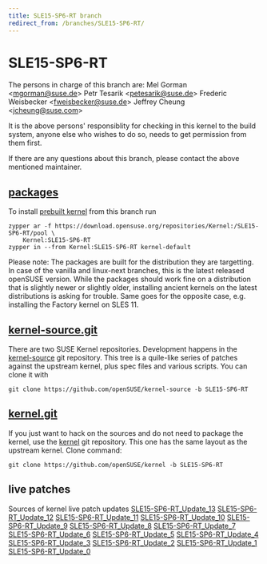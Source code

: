```yaml
---
title: SLE15-SP6-RT branch
redirect_from: /branches/SLE15-SP6-RT/
---
```

# SLE15-SP6-RT
The persons in charge of this branch are:
Mel Gorman <[mgorman@suse.de](mailto:mgorman@suse.de?subject=SLE15-SP6-RT%20branch)>
Petr Tesarik <[petesarik@suse.de](mailto:petesarik@suse.de?subject=SLE15-SP6-RT%20branch)>
Frederic Weisbecker <[fweisbecker@suse.de](mailto:fweisbecker@suse.de?subject=SLE15-SP6-RT%20branch)>
Jeffrey Cheung <[jcheung@suse.com](mailto:jcheung@suse.com?subject=SLE15-SP6-RT%20branch)>

It is the above persons' responsiblity for checking in this kernel to
the build system, anyone else who wishes to do so, needs to get
permission from them first.

If there are any questions about this branch, please contact the above
mentioned maintainer.


## [packages](https://download.opensuse.org/repositories/Kernel:/SLE15-SP6-RT)
To install
[prebuilt kernel](https://download.opensuse.org/repositories/Kernel:/SLE15-SP6-RT)
from this branch run

```
zypper ar -f https://download.opensuse.org/repositories/Kernel:/SLE15-SP6-RT/pool \
    Kernel:SLE15-SP6-RT
zypper in --from Kernel:SLE15-SP6-RT kernel-default
```

Please note: The packages are built for the distribution they are
targetting. In case of the vanilla and linux-next branches, this is the
latest released openSUSE version. While the packages should work
fine on a distribution that is slightly newer or slightly older,
installing ancient kernels on the latest distributions is asking for
trouble. Same goes for the opposite case, e.g. installing the Factory
kernel on SLES 11.

## [kernel-source.git](https://github.com/openSUSE/kernel-source/tree/SLE15-SP6-RT)
There are two SUSE Kernel repositories. Development happens in the
[kernel-source](https://github.com/openSUSE/kernel-source/tree/SLE15-SP6-RT)
git repository. This tree is a quile-like series of patches against the
upstream kernel, plus spec files and various scripts. You can clone it
with

```
git clone https://github.com/openSUSE/kernel-source -b SLE15-SP6-RT
```

## [kernel.git](https://github.com/openSUSE/kernel/tree/SLE15-SP6-RT)
If you just want to hack on the sources and do not need to package the
kernel, use the [kernel](https://github.com/openSUSE/kernel/tree/SLE15-SP6-RT)
git repository. This one has the same layout as the upstream kernel. Clone
command:

```
git clone https://github.com/openSUSE/kernel -b SLE15-SP6-RT
```

## live patches
Sources of kernel live patch updates [SLE15-SP6-RT_Update_13](https://github.com/SUSE/kernel-livepatch/tree/SLE15-SP6-RT_Update_13) [SLE15-SP6-RT_Update_12](https://github.com/SUSE/kernel-livepatch/tree/SLE15-SP6-RT_Update_12) [SLE15-SP6-RT_Update_11](https://github.com/SUSE/kernel-livepatch/tree/SLE15-SP6-RT_Update_11) [SLE15-SP6-RT_Update_10](https://github.com/SUSE/kernel-livepatch/tree/SLE15-SP6-RT_Update_10) [SLE15-SP6-RT_Update_9](https://github.com/SUSE/kernel-livepatch/tree/SLE15-SP6-RT_Update_9) [SLE15-SP6-RT_Update_8](https://github.com/SUSE/kernel-livepatch/tree/SLE15-SP6-RT_Update_8) [SLE15-SP6-RT_Update_7](https://github.com/SUSE/kernel-livepatch/tree/SLE15-SP6-RT_Update_7) [SLE15-SP6-RT_Update_6](https://github.com/SUSE/kernel-livepatch/tree/SLE15-SP6-RT_Update_6) [SLE15-SP6-RT_Update_5](https://github.com/SUSE/kernel-livepatch/tree/SLE15-SP6-RT_Update_5) [SLE15-SP6-RT_Update_4](https://github.com/SUSE/kernel-livepatch/tree/SLE15-SP6-RT_Update_4) [SLE15-SP6-RT_Update_3](https://github.com/SUSE/kernel-livepatch/tree/SLE15-SP6-RT_Update_3) [SLE15-SP6-RT_Update_2](https://github.com/SUSE/kernel-livepatch/tree/SLE15-SP6-RT_Update_2) [SLE15-SP6-RT_Update_1](https://github.com/SUSE/kernel-livepatch/tree/SLE15-SP6-RT_Update_1) [SLE15-SP6-RT_Update_0](https://github.com/SUSE/kernel-livepatch/tree/SLE15-SP6-RT_Update_0)
